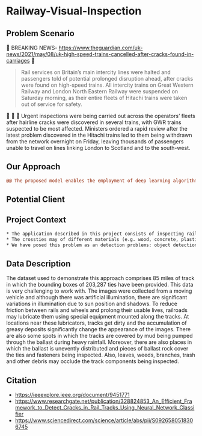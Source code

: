 # Railway-Visual-Inspection

## Problem Scenario

:rotating_light: BREAKING NEWS- https://www.theguardian.com/uk-news/2021/may/08/uk-high-speed-trains-cancelled-after-cracks-found-in-carriages :rotating_light:

>Rail services on Britain’s main intercity lines were halted and passengers told of potential prolonged disruption ahead, after cracks were found on high-speed trains.
>All intercity trains on Great Western Railway and London North Eastern Railway were suspended on Saturday morning, as their entire fleets of Hitachi trains were taken out of service for safety.

:newspaper: :newspaper: :newspaper:
Urgent inspections were being carried out across the operators’ fleets after hairline cracks were discovered in several trains, with GWR trains suspected to be most affected.
Ministers ordered a rapid review after the latest problem discovered in the Hitachi trains led to them being withdrawn from the network overnight on Friday, leaving thousands of passengers unable to travel on lines linking London to Scotland and to the south-west.

## Our Approach
```diff
@@ The proposed model enables the employment of deep learning algorithms using low-power computational devices for a hassle-free monitoring of civil structures.@@
```

## Potential Client
## Project Context
```diff
* The application described in this project consists of inspecting railroad tracks for defects on crossties and rail fasteners using single-view line-scan cameras.
* The crossties may of different materials (e.g. wood, concrete, plastic, or metal), and the fasteners could be of different types (e.g. elastic clips, bolts, or spikes). 
* We have posed this problem as an detection problems: object detection (good, broken, or missing fastener)
```

## Data Description

The dataset used to demonstrate this approach comprises 85 miles of track in which the bounding boxes of 203,287 ties have been provided. This data is very challenging to work with. The images were collected from a moving vehicle and although there was artificial illumination, there are significant variations in illumination due to sun position and shadows. To reduce friction between rails and wheels and prolong their usable lives, railroads may lubricate them using special equipment mounted along the tracks. At locations near these lubricators, tracks get dirty and the accumulation of greasy deposits significantly change the appearance of the images. There are also some spots in which the tracks are covered by mud being pumped through the ballast during heavy rainfall. Moreover, there are also places in which the ballast is unevently distributed and pieces of ballast rock cover the ties and fasteners being inspected. Also, leaves, weeds, branches, trash and other debris may occlude the track components being inspected.
## Citation

- https://ieeexplore.ieee.org/document/9451771
- https://www.researchgate.net/publication/328824853_An_Efficient_Framework_to_Detect_Cracks_in_Rail_Tracks_Using_Neural_Network_Classifier
- https://www.sciencedirect.com/science/article/abs/pii/S0926580518306745

